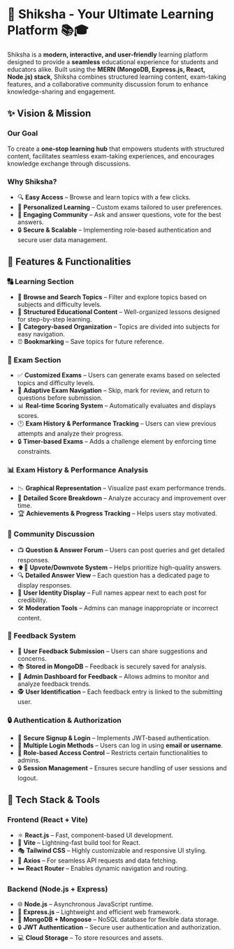 # 🌟 Shiksha - Your Ultimate Learning Platform 📚🎓

Shiksha is a **modern, interactive, and user-friendly** learning platform designed to provide a **seamless** educational experience for students and educators alike. Built using the **MERN (MongoDB, Express.js, React, Node.js) stack**, Shiksha combines structured learning content, exam-taking features, and a collaborative community discussion forum to enhance knowledge-sharing and engagement.


## ✨ Vision & Mission
### **Our Goal**
To create a **one-stop learning hub** that empowers students with structured content, facilitates seamless exam-taking experiences, and encourages knowledge exchange through discussions.

### **Why Shiksha?**
- 🔍 **Easy Access** – Browse and learn topics with a few clicks.
- 🎯 **Personalized Learning** – Custom exams tailored to user preferences.
- 💬 **Engaging Community** – Ask and answer questions, vote for the best answers.
- 🔒 **Secure & Scalable** – Implementing role-based authentication and secure user data management.


## 🚀 Features & Functionalities

### 🔠 Learning Section
- 📌 **Browse and Search Topics** – Filter and explore topics based on subjects and difficulty levels.
- 📖 **Structured Educational Content** – Well-organized lessons designed for step-by-step learning.
- 📂 **Category-based Organization** – Topics are divided into subjects for easy navigation.
- ⏰ **Bookmarking** – Save topics for future reference.

### 📝 Exam Section  
- ✅ **Customized Exams** – Users can generate exams based on selected topics and difficulty levels.
- 🔁 **Adaptive Exam Navigation** – Skip, mark for review, and return to questions before submission.
- 📊 **Real-time Scoring System** – Automatically evaluates and displays scores.
- 🕛 **Exam History & Performance Tracking** – Users can view previous attempts and analyze their progress.
- 🔒 **Timer-based Exams** – Adds a challenge element by enforcing time constraints.

### 📊 Exam History & Performance Analysis  
- 📉 **Graphical Representation** – Visualize past exam performance trends.
- 📆 **Detailed Score Breakdown** – Analyze accuracy and improvement over time.
- 🏆 **Achievements & Progress Tracking** – Helps users stay motivated.

### 💬 Community Discussion  
- 📺 **Question & Answer Forum** – Users can post queries and get detailed responses.
- ⬆️🔽 **Upvote/Downvote System** – Helps prioritize high-quality answers.
- 🔍 **Detailed Answer View** – Each question has a dedicated page to display responses.
- 👤 **User Identity Display** – Full names appear next to each post for credibility.
- 🛠️ **Moderation Tools** – Admins can manage inappropriate or incorrect content.

### 💬 Feedback System  
- 💬 **User Feedback Submission** – Users can share suggestions and concerns.
- 📚 **Stored in MongoDB** – Feedback is securely saved for analysis.
- 🌟 **Admin Dashboard for Feedback** – Allows admins to monitor and analyze feedback trends.
- 🕵️ **User Identification** – Each feedback entry is linked to the submitting user.

### 🔒 Authentication & Authorization  
- 🔑 **Secure Signup & Login** – Implements JWT-based authentication.
- 📧 **Multiple Login Methods** – Users can log in using **email or username**.
- 🔐 **Role-based Access Control** – Restricts certain functionalities to admins.
- 🔒 **Session Management** – Ensures secure handling of user sessions and logout.


## 🏢 Tech Stack & Tools

### **Frontend (React + Vite)**
- ⚛️ **React.js** – Fast, component-based UI development.
- 🌟 **Vite** – Lightning-fast build tool for React.
- 🎭 **Tailwind CSS** – Highly customizable and responsive UI styling.
- 📱 **Axios** – For seamless API requests and data fetching.
- 🛏️ **React Router** – Enables dynamic navigation and routing.

### **Backend (Node.js + Express)**
- 🌐 **Node.js** – Asynchronous JavaScript runtime.
- 🚀 **Express.js** – Lightweight and efficient web framework.
- 🌿 **MongoDB + Mongoose** – NoSQL database for flexible data storage.
- 🔒 **JWT Authentication** – Secure user authentication and authorization.
- 💻 **Cloud Storage** – To store resources and assets.


